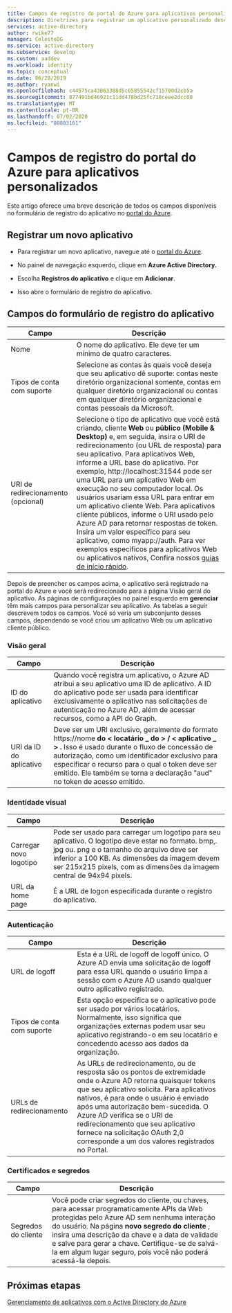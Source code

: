 ```yaml
---
title: Campos de registro do portal do Azure para aplicativos personalizados
description: Diretrizes para registrar um aplicativo personalizado desenvolvido com o Azure AD
services: active-directory
author: rwike77
manager: CelesteDG
ms.service: active-directory
ms.subservice: develop
ms.custom: aaddev
ms.workload: identity
ms.topic: conceptual
ms.date: 06/28/2019
ms.author: ryanwi
ms.openlocfilehash: c44575ca43063388d5c65855542cf15700d2cb5a
ms.sourcegitcommit: 877491bd46921c11dd478bd25fc718ceee2dcc08
ms.translationtype: MT
ms.contentlocale: pt-BR
ms.lasthandoff: 07/02/2020
ms.locfileid: "80883161"
---
```

# <a name="azure-portal-registration-fields-for-custom-developed-apps"></a>Campos de registro do portal do Azure para aplicativos personalizados

Este artigo oferece uma breve descrição de todos os campos disponíveis no formulário de registro do aplicativo no [portal do Azure](https://portal.azure.com).

## <a name="register-a-new-application"></a>Registrar um novo aplicativo

-   Para registrar um novo aplicativo, navegue até o [portal do Azure](https://portal.azure.com).

-   No painel de navegação esquerdo, clique em **Azure Active Directory.**

-   Escolha **Registros do aplicativo** e clique em **Adicionar**.

-   Isso abre o formulário de registro do aplicativo.

## <a name="fields-in-the-application-registration-form"></a>Campos do formulário de registro do aplicativo

| Campo            | Descrição                                                                              |
|------------------|------------------------------------------------------------------------------------------|
| Nome             | O nome do aplicativo. Ele deve ter um mínimo de quatro caracteres.                |
| Tipos de conta com suporte| Selecione as contas às quais você deseja que seu aplicativo dê suporte: contas neste diretório organizacional somente, contas em qualquer diretório organizacional ou contas em qualquer diretório organizacional e contas pessoais da Microsoft.  |
| URI de redirecionamento (opcional) | Selecione o tipo de aplicativo que você está criando, cliente **Web** ou **público (Mobile & Desktop)** e, em seguida, insira o URI de redirecionamento (ou URL de resposta) para seu aplicativo. Para aplicativos Web, informe a URL base do aplicativo. Por exemplo, http://localhost:31544 pode ser uma URL para um aplicativo Web em execução no seu computador local. Os usuários usariam essa URL para entrar em um aplicativo cliente Web. Para aplicativos cliente públicos, informe o URI usado pelo Azure AD para retornar respostas de token. Insira um valor específico para seu aplicativo, como myapp://auth. Para ver exemplos específicos para aplicativos Web ou aplicativos nativos, Confira nossos [guias de início rápido](https://docs.microsoft.com/azure/active-directory/develop).|

Depois de preencher os campos acima, o aplicativo será registrado na portal do Azure e você será redirecionado para a página Visão geral do aplicativo. As páginas de configurações no painel esquerdo em **gerenciar** têm mais campos para personalizar seu aplicativo. As tabelas a seguir descrevem todos os campos. Você só veria um subconjunto desses campos, dependendo se você criou um aplicativo Web ou um aplicativo cliente público.

### <a name="overview"></a>Visão geral

| Campo           | Descrição        |
|-----------------|-----------------------------------------------------------------------------------------------------------------------------------------------------------------------------------------------------------------------------------------------------------------------------------------------------------------|
| ID do aplicativo  | Quando você registra um aplicativo, o Azure AD atribui a seu aplicativo uma ID de aplicativo. A ID do aplicativo pode ser usada para identificar exclusivamente o aplicativo nas solicitações de autenticação no Azure AD, além de acessar recursos, como a API do Graph.                                                          |
| URI da ID do aplicativo      | Deve ser um URI exclusivo, geralmente do formato https://nome **do &lt; locatário \_ do &gt; / &lt; aplicativo \_ &gt; .** Isso é usado durante o fluxo de concessão de autorização, como um identificador exclusivo para especificar o recurso para o qual o token deve ser emitido. Ele também se torna a declaração "aud" no token de acesso emitido. |

### <a name="branding"></a>Identidade visual

| Campo           | Descrição        |
|-----------------|-----------------------------------------------------------------------------------------------------------------------------------------------------------------------------------------------------------------------------------------------------------------------------------------------------------------|
| Carregar novo logotipo | Pode ser usado para carregar um logotipo para seu aplicativo. O logotipo deve estar no formato. bmp,. jpg ou. png e o tamanho do arquivo deve ser inferior a 100 KB. As dimensões da imagem devem ser 215x215 pixels, com as dimensões da imagem central de 94x94 pixels.|
| URL da home page   | É a URL de logon especificada durante o registro do aplicativo.|

### <a name="authentication"></a>Autenticação

| Campo           | Descrição        |
|-----------------|-----------------------------------------------------------------------------------------------------------------------------------------------------------------------------------------------------------------------------------------------------------------------------------------------------------------|
| URL de logoff      | Esta é a URL de logoff de logoff único. O Azure AD envia uma solicitação de logoff para essa URL quando o usuário limpa a sessão com o Azure AD usando qualquer outro aplicativo registrado.|
| Tipos de conta com suporte  | Esta opção especifica se o aplicativo pode ser usado por vários locatários. Normalmente, isso significa que organizações externas podem usar seu aplicativo registrando-o em seu locatário e concedendo acesso aos dados da organização.|
| URLs de redirecionamento      | As URLs de redirecionamento, ou de resposta são os pontos de extremidade onde o Azure AD retorna quaisquer tokens que seu aplicativo solicita. Para aplicativos nativos, é para onde o usuário é enviado após uma autorização bem-sucedida. O Azure AD verifica se o URI de redirecionamento que seu aplicativo fornece na solicitação OAuth 2,0 corresponde a um dos valores registrados no Portal.|

### <a name="certificates-and-secrets"></a>Certificados e segredos

| Campo           | Descrição        |
|-----------------|-----------------------------------------------------------------------------------------------------------------------------------------------------------------------------------------------------------------------------------------------------------------------------------------------------------------|
| Segredos do cliente            | Você pode criar segredos do cliente, ou chaves, para acessar programaticamente APIs da Web protegidas pelo Azure AD sem nenhuma interação do usuário. Na página **novo segredo do cliente** , insira uma descrição da chave e a data de validade e salve para gerar a chave. Certifique-se de salvá-la em algum lugar seguro, pois você não poderá acessá-la depois.             |

## <a name="next-steps"></a>Próximas etapas

[Gerenciamento de aplicativos com o Active Directory do Azure](../manage-apps/what-is-application-management.md)
